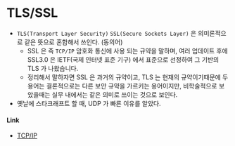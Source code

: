 # TLS/SSL
  - `TLS(Transport Layer Security)` `SSL(Secure Sockets Layer)` 은 의미론적으로 같은 뜻으로 혼합해서 쓰인다. (동의어)
    - SSL 은 즉 `TCP/IP` 암호화 통신에 사용 되는 규약을 말하며, 여러 업데이트 후에 SSL3.0 은 IETF(국제 인터넷 표준 기구) 에서 표준으로 선정하여 그 기반의 TLS 가 나왔습니다.
    - 정리해서 말하자면 SSL 은 과거의 규약이고, TLS 는 현재의 규약이기때문에 두 용어는 결론적으로는 다른 보안 규약을 가르키는 용어이지만, 비학술적으로 보았을때는 실무 내에서는 같은 의미로 쓰이는 것으로 보인다.
  - 옛날에 스타크래프트 할 때, UDP 가 빠른 이유를 알았다.

#### Link
  - [TCP/IP](/protocol/tcp-ip.md)

